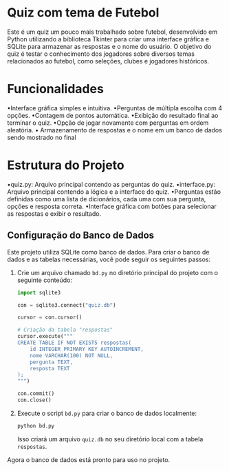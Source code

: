 # Quiz com tema de Futebol
Este é um quiz um pouco mais trabalhado sobre futebol, desenvolvido em Python utilizando a biblioteca Tkinter para criar uma interface gráfica e SQLite para armazenar as respostas e o nome do usuário. O objetivo do quiz é testar o conhecimento dos jogadores sobre diversos temas relacionados ao futebol, como seleções, clubes e jogadores históricos.

# Funcionalidades
•Interface gráfica simples e intuitiva.
•Perguntas de múltipla escolha com 4 opções.
•Contagem de pontos automática.
•Exibição do resultado final ao terminar o quiz.
•Opção de jogar novamente com perguntas em ordem aleatória.
• Armazenamento de respostas e o nome em um banco de dados sendo mostrado no final

# Estrutura do Projeto
•quiz.py: Arquivo principal contendo as perguntas do quiz.
•interface.py: Arquivo principal contendo a lógica e a interface do quiz.
•Perguntas estão definidas como uma lista de dicionários, cada uma com sua pergunta, opções e resposta correta.
•Interface gráfica com botões para selecionar as respostas e exibir o resultado.


## Configuração do Banco de Dados

Este projeto utiliza SQLite como banco de dados. Para criar o banco de dados e as tabelas necessárias, você pode seguir os seguintes passos:

1. Crie um arquivo chamado `bd.py` no diretório principal do projeto com o seguinte conteúdo:

    ```python
    import sqlite3

    con = sqlite3.connect("quiz.db")

    cursor = con.cursor()

    # Criação da tabela "respostas"
    cursor.execute("""
    CREATE TABLE IF NOT EXISTS respostas(
        id INTEGER PRIMARY KEY AUTOINCREMENT,
        nome VARCHAR(100) NOT NULL,
        pergunta TEXT,
        resposta TEXT
    );
    """)

    con.commit()
    con.close()
    ```

2. Execute o script `bd.py` para criar o banco de dados localmente:

    ```bash
    python bd.py
    ```

   Isso criará um arquivo `quiz.db` no seu diretório local com a tabela `respostas`.

Agora o banco de dados está pronto para uso no projeto.